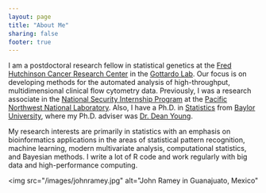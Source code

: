 ```yaml
---
layout: page
title: "About Me"
sharing: false
footer: true
---
```


I am a postdoctoral research fellow in statistical genetics at the [Fred Hutchinson Cancer Research Center](http://www.fhcrc.org) in the [Gottardo Lab](http://rglab.org/). Our focus is on developing methods for the automated analysis of high-throughput, multidimensional clinical flow cytometry data. Previously, I was a research associate in the [National Security Internship Program](http://science-ed.pnnl.gov/nsip/) at the [Pacific Northwest National Laboratory](http://www.pnnl.gov/). Also, I have a Ph.D. in [Statistics](http://www.baylor.edu/Statistics/) from [Baylor University](http://www.baylor.edu/), where my Ph.D. adviser was [Dr. Dean Young](http://www.baylor.edu/Statistics/index.php?id=77525).

My research interests are primarily in statistics with an emphasis on bioinformatics applications in the areas of statistical pattern recognition, machine learning, modern multivariate analysis, computational statistics, and Bayesian methods. I write a lot of R code and work regularly with big data and high-performance computing.

<img src="/images/johnramey.jpg" alt="John Ramey in Guanajuato, Mexico"</img>
